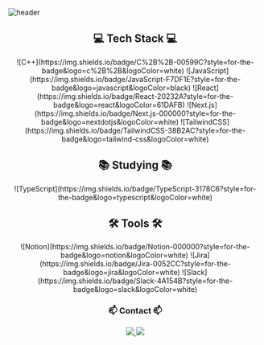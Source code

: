 ![header](https://capsule-render.vercel.app/api?type=slice&text=subsub-e&desc=frontend-developer&fontAlign=80&fontAlignY=50&descAlign=80&descAlignY=70&color=0047ab&fontColor=ffffff&fontSize=40&descSpacing=10)

<div align="center">

 <h2 align="center"> 💻 Tech Stack 💻 </h2>
![C++](https://img.shields.io/badge/C%2B%2B-00599C?style=for-the-badge&logo=c%2B%2B&logoColor=white)
![JavaScript](https://img.shields.io/badge/JavaScript-F7DF1E?style=for-the-badge&logo=javascript&logoColor=black)
![React](https://img.shields.io/badge/React-20232A?style=for-the-badge&logo=react&logoColor=61DAFB)
![Next.js](https://img.shields.io/badge/Next.js-000000?style=for-the-badge&logo=nextdotjs&logoColor=white)
![TailwindCSS](https://img.shields.io/badge/TailwindCSS-38B2AC?style=for-the-badge&logo=tailwind-css&logoColor=white)

<h2 align="center"> 📚 Studying 📚 </h2>
![TypeScript](https://img.shields.io/badge/TypeScript-3178C6?style=for-the-badge&logo=typescript&logoColor=white)

 <h2 align="center"> 🛠 Tools 🛠 </h2>
![Notion](https://img.shields.io/badge/Notion-000000?style=for-the-badge&logo=notion&logoColor=white)
![Jira](https://img.shields.io/badge/Jira-0052CC?style=for-the-badge&logo=jira&logoColor=white)
![Slack](https://img.shields.io/badge/Slack-4A154B?style=for-the-badge&logo=slack&logoColor=white)


<h3 align="center"> 📫 Contact 📫 </h3>
<div align="center">
  <a href="https://velog.io/@lcs3623/posts">
    <img src="https://img.shields.io/badge/Velog-1EBC8F?style=for-the-badge&logo=velog&logoColor=white" />
  </a>
  <a href="mailto:lcs3623@naver.com">
    <img
      src="https://img.shields.io/badge/lcs3623@naver.com-D14836?style=for-the-badge&logo=gmail&logoColor=white" />
  </a>
</div>

</div>

<!--
**subsub-e/subsub-e** is a ✨ _special_ ✨ repository because its `README.md` (this file) appears on your GitHub profile.

Here are some ideas to get you started:

- 🔭 I’m currently working on ...
- 🌱 I’m currently learning ...
- 👯 I’m looking to collaborate on ...
- 🤔 I’m looking for help with ...
- 💬 Ask me about ...
- 📫 How to reach me: ...
- 😄 Pronouns: ...
- ⚡ Fun fact: ...
-->
